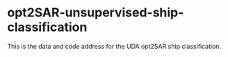 # opt2SAR-unsupervised-ship-classification
This is the data and code address for the UDA opt2SAR ship classification.
